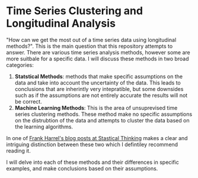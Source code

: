 # Time Series Clustering and Longitudinal Analysis
"How can we get the most out of a time series data using longitudinal methods?". This is the main question that this repository attempts to answer. There are various time series analysis methods, however some are more suitbale for a specific data. I will discuss these methods in two broad categories: 

1. **Statstical Methods**: methods that make specific assumptions on the data and take into account the uncertainty of the data. This leads to conclusions that are inherintly very intepratible, but some downsides such as if the assumptions are not entirely accurate the results will not be correct.
2. **Machine Learning Methods**: This is the area of unsuprevised time series clustering methods. These method make no specific assumptions on the distrubtion of the data and attempts to cluster the data based on the learning algorithms.

In one of [Frank Harrel's blog posts at Stastical Thinking]("https://www.fharrell.com/post/stat-ml/") makes a clear and intriguing distinction between these two which I defintiley recommend reading it. 


I will delve into each of these methods and their differences in specific examples, and make conclusions based on their assumptions.

